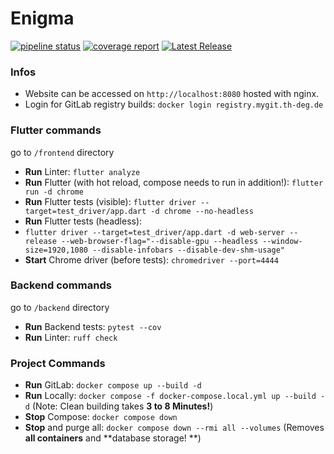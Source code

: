 # Enigma

[![pipeline status](https://mygit.th-deg.de/ts19084/enigma/badges/dev/pipeline.svg)](https://mygit.th-deg.de/ts19084/enigma/-/pipelines)
[![coverage report](https://mygit.th-deg.de/ts19084/enigma/badges/dev/coverage.svg)](https://mygit.th-deg.de/ts19084/enigma/-/commits/main)
[![Latest Release](https://mygit.th-deg.de/ts19084/enigma/-/badges/release.svg)](https://mygit.th-deg.de/ts19084/enigma/-/releases)

### Infos

- Website can be accessed on `http://localhost:8080` hosted with nginx.
- Login for GitLab registry builds: `docker login registry.mygit.th-deg.de`

### Flutter commands

go to `/frontend` directory

- **Run** Linter: `flutter analyze`
- **Run** Flutter (with hot reload, compose needs to run in addition!): `flutter run -d chrome`
- **Run** Flutter tests (visible): `flutter driver --target=test_driver/app.dart -d chrome --no-headless`
- **Run** Flutter tests (headless): 
- `flutter driver --target=test_driver/app.dart -d web-server --release --web-browser-flag="--disable-gpu --headless --window-size=1920,1080 --disable-infobars --disable-dev-shm-usage"`
- **Start** Chrome driver (before tests): `chromedriver --port=4444`

### Backend commands

go to `/backend` directory

- **Run** Backend tests: `pytest --cov`
- **Run** Linter: `ruff check`

### Project Commands

- **Run** GitLab: `docker compose up --build -d`
- **Run** Locally: `docker compose -f docker-compose.local.yml up --build -d` (Note: Clean building takes **3 to 8
  Minutes!**)
- **Stop** Compose: `docker compose down`
- **Stop** and purge all: `docker compose down --rmi all --volumes` (Removes **all containers** and **database storage!
  **)
